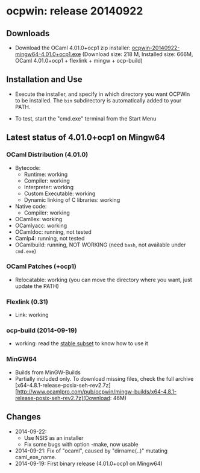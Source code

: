 # ocpwin: release 20140922

## Downloads

* Download the OCaml 4.01.0+ocp1 zip installer: 
   [ocpwin-20140922-mingw64-4.01.0+ocp1.exe](http://www.ocamlpro.com/pub/ocpwin/ocpwin-builds/ocpwin-20140922-mingw64-4.01.0+ocp1.exe)
   (Download size: 218 M, Installed size: 666M, OCaml 4.01.0+ocp1 + flexlink + mingw + ocp-build)


## Installation and Use

* Execute the installer, and specify in which directory you want
OCPWin to be installed. The `bin` subdirectory is automatically added
to your PATH.

* To test, start the "cmd.exe" terminal from the Start Menu

## Latest status of 4.01.0+ocp1 on Mingw64

### OCaml Distribution (4.01.0)
* Bytecode:
  * Runtime: working
  * Compiler: working
  * Interpreter: working
  * Custom Executable: working
  * Dynamic linking of C libraries: working
* Native code:
  * Compiler: working
* OCamllex: working
* OCamlyacc: working
* OCamldoc: running, not tested
* Camlp4: running, not tested
* OCamlbuild: running, NOT WORKING (need `bash`, not available under `cmd.exe`)

### OCaml Patches (+ocp1)

* Relocatable: working (you can move the directory where you want, just
update the PATH)

### Flexlink (0.31)
* Link: working

### ocp-build (2014-09-19)
* working: read the [stable subset](https://github.com/OCamlPro/ocpwin-distrib/blob/master/ocp-build/minimal.md) to know how to use it

### MinGW64

* Builds from MinGW-Builds
* Partially included only. To download missing files, check the full
 archive [x64-4.8.1-release-posix-seh-rev2.7z][http://www.ocamlpro.com/pub/ocpwin/mingw-builds/x64-4.8.1-release-posix-seh-rev2.7z](Download: 46M)



## Changes

* 2014-09-22: 
  * Use NSIS as an installer
  * Fix some bugs with option -make, now usable
* 2014-09-21: Fix of "ocaml", caused by "dirname(..)" mutating caml_exe_name.
* 2014-09-19: First binary release (4.01.0+ocp1 on Mingw64)

  
